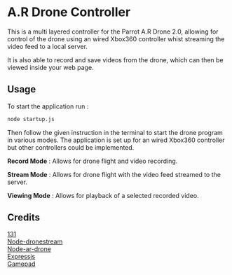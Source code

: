 # A.R Drone Controller
This is a multi layered controller for the Parrot A.R Drone 2.0, allowing for control of the drone using an wired Xbox360 controller
 whist streaming the video feed to a local server.
 
It is also able to record and save videos from the drone, which can then be viewed inside your web page.

## Usage
To start the application run :
```bash
node startup.js
``` 
Then follow the given instruction in the terminal to start the drone program in various modes. The application is set up
for an wired Xbox360 controller but other controllers could be implemented.

**Record Mode** : Allows for drone flight and video recording.

**Stream Mode** : Allows for drone flight with the video feed streamed to the server.

**Viewing Mode** : Allows for playback of a selected recorded video.

## Credits
[131](https://github.com/131/h264-live-player)<br>
[Node-dronestream](https://github.com/bkw/node-dronestream)<br>
[Node-ar-drone](https://github.com/felixge/node-ar-drone)<br>
[Expressjs](https://github.com/expressjs/express)<br>
[Gamepad](https://github.com/creationix/node-gamepad)